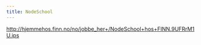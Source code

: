 ```yaml
---
title: NodeSchool
---
```



http://hjemmehos.finn.no/no/jobbe_her+/NodeSchool+hos+FINN.9UFRrM1U.ips
